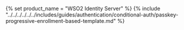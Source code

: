 {% set product_name = "WSO2 Identity Server" %}
{% include "../../../../../../includes/guides/authentication/conditional-auth/passkey-progressive-enrollment-based-template.md" %}